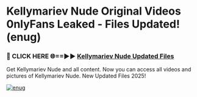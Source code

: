 # Kellymariev Nude Original Videos 0nlyFans Leaked - Files Updated! (enug)

<h3>🔴 CLICK HERE 🌐==►► <a href="https://tinyurl.com/yc6ubb5a" rel="nofollow">Kellymariev Nude Updated Files</a></h3>

Get Kellymariev Nude and all content. Now you can access all videos and pictures of Kellymariev Nude. New Updated Files 2025!

[![enug](https://i.imgur.com/7eu0CRL.gif)](https://tinyurl.com/yc6ubb5a)
